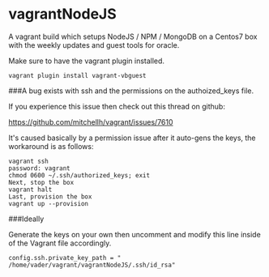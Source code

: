 # vagrantNodeJS
A vagrant build which setups NodeJS / NPM / MongoDB on a Centos7 box with the weekly updates and guest tools for oracle. 

Make sure to have the vagrant plugin installed. 
``````shell
vagrant plugin install vagrant-vbguest
``````
###A bug exists with ssh and the permissions on the authoized_keys file.

If you experience this issue then check out this thread on github:

https://github.com/mitchellh/vagrant/issues/7610

It's caused basically by a permission issue after it auto-gens the keys, the workaround is as follows:
``````shell
vagrant ssh 
password: vagrant 
chmod 0600 ~/.ssh/authorized_keys; exit
Next, stop the box 
vagrant halt
Last, provision the box 
vagrant up --provision 
``````

###Ideally 

Generate the keys on your own then uncomment and modify this line inside of the Vagrant file accordingly.
```````shell
config.ssh.private_key_path = " /home/vader/vagrant/vagrantNodeJS/.ssh/id_rsa"
```````